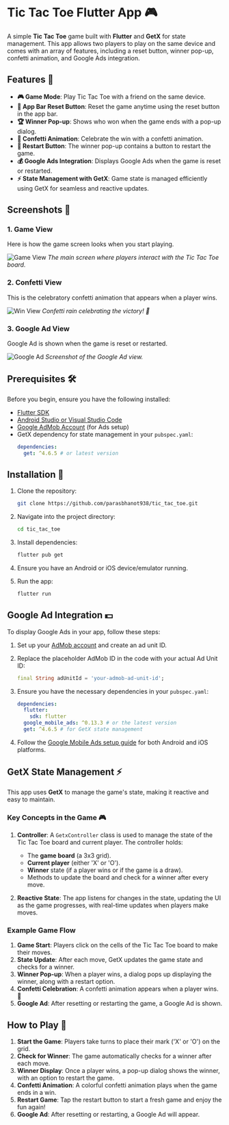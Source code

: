 # Tic Tac Toe Flutter App 🎮

A simple **Tic Tac Toe** game built with **Flutter** and **GetX** for state management. This app allows two players to play on the same device and comes with an array of features, including a reset button, winner pop-up, confetti animation, and Google Ads integration.

## Features 🌟

- **🎮 Game Mode**: Play Tic Tac Toe with a friend on the same device.
- **🔄 App Bar Reset Button**: Reset the game anytime using the reset button in the app bar.
- **🏆 Winner Pop-up**: Shows who won when the game ends with a pop-up dialog.
- **🎉 Confetti Animation**: Celebrate the win with a confetti animation.
- **🔁 Restart Button**: The winner pop-up contains a button to restart the game.
- **💰 Google Ads Integration**: Displays Google Ads when the game is reset or restarted.
- **⚡ State Management with GetX**: Game state is managed efficiently using GetX for seamless and reactive updates.

## Screenshots 📸

### 1. **Game View**
Here is how the game screen looks when you start playing.

![Game View](assets/screenshots/game_view.png)
_The main screen where players interact with the Tic Tac Toe board._

### 2. **Confetti View**
This is the celebratory confetti animation that appears when a player wins.

![Win View](assets/screenshots/win_view.png)
_Confetti rain celebrating the victory! 🎉_

### 3. **Google Ad View**
Google Ad is shown when the game is reset or restarted.

![Google Ad](assets/screenshots/google_ad.png)
_Screenshot of the Google Ad view._

## Prerequisites 🛠️

Before you begin, ensure you have the following installed:

- [Flutter SDK](https://flutter.dev/docs/get-started/install)
- [Android Studio or Visual Studio Code](https://flutter.dev/docs/get-started/editor)
- [Google AdMob Account](https://admob.google.com/home/) (for Ads setup)
- GetX dependency for state management in your `pubspec.yaml`:
  ```yaml
  dependencies:
    get: ^4.6.5 # or latest version
  ```

## Installation 🚀

1. Clone the repository:
   ```bash
   git clone https://github.com/parasbhanot938/tic_tac_toe.git
   ```

2. Navigate into the project directory:
   ```bash
   cd tic_tac_toe
   ```

3. Install dependencies:
   ```bash
   flutter pub get
   ```

4. Ensure you have an Android or iOS device/emulator running.

5. Run the app:
   ```bash
   flutter run
   ```

## Google Ad Integration 💵

To display Google Ads in your app, follow these steps:

1. Set up your [AdMob account](https://admob.google.com/home/) and create an ad unit ID.
2. Replace the placeholder AdMob ID in the code with your actual Ad Unit ID:
   ```dart
   final String adUnitId = 'your-admob-ad-unit-id';
   ```

3. Ensure you have the necessary dependencies in your `pubspec.yaml`:
   ```yaml
   dependencies:
     flutter:
       sdk: flutter
     google_mobile_ads: ^0.13.3 # or the latest version
     get: ^4.6.5 # for GetX state management
   ```

4. Follow the [Google Mobile Ads setup guide](https://pub.dev/packages/google_mobile_ads) for both Android and iOS platforms.

## GetX State Management ⚡

This app uses **GetX** to manage the game's state, making it reactive and easy to maintain.

### Key Concepts in the Game 🎮

1. **Controller**: A `GetxController` class is used to manage the state of the Tic Tac Toe board and current player. The controller holds:
    - The **game board** (a 3x3 grid).
    - **Current player** (either 'X' or 'O').
    - **Winner** state (if a player wins or if the game is a draw).
    - Methods to update the board and check for a winner after every move.

2. **Reactive State**: The app listens for changes in the state, updating the UI as the game progresses, with real-time updates when players make moves.

### Example Game Flow

1. **Game Start**: Players click on the cells of the Tic Tac Toe board to make their moves.
2. **State Update**: After each move, GetX updates the game state and checks for a winner.
3. **Winner Pop-up**: When a player wins, a dialog pops up displaying the winner, along with a restart option.
4. **Confetti Celebration**: A confetti animation appears when a player wins. 🎉
5. **Google Ad**: After resetting or restarting the game, a Google Ad is shown.

## How to Play 🎲

1. **Start the Game**: Players take turns to place their mark ('X' or 'O') on the grid.
2. **Check for Winner**: The game automatically checks for a winner after each move.
3. **Winner Display**: Once a player wins, a pop-up dialog shows the winner, with an option to restart the game.
4. **Confetti Animation**: A colorful confetti animation plays when the game ends in a win.
5. **Restart Game**: Tap the restart button to start a fresh game and enjoy the fun again!
6. **Google Ad**: After resetting or restarting, a Google Ad will appear.

